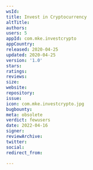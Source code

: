 ```yaml
---
wsId: 
title: Invest in Cryptocurrency
altTitle: 
authors: 
users: 5
appId: com.mke.investcrypto
appCountry: 
released: 2020-04-25
updated: 2020-04-25
version: '1.0'
stars: 
ratings: 
reviews: 
size: 
website: 
repository: 
issue: 
icon: com.mke.investcrypto.jpg
bugbounty: 
meta: obsolete
verdict: fewusers
date: 2022-04-16
signer: 
reviewArchive: 
twitter: 
social: 
redirect_from: 

---
```


